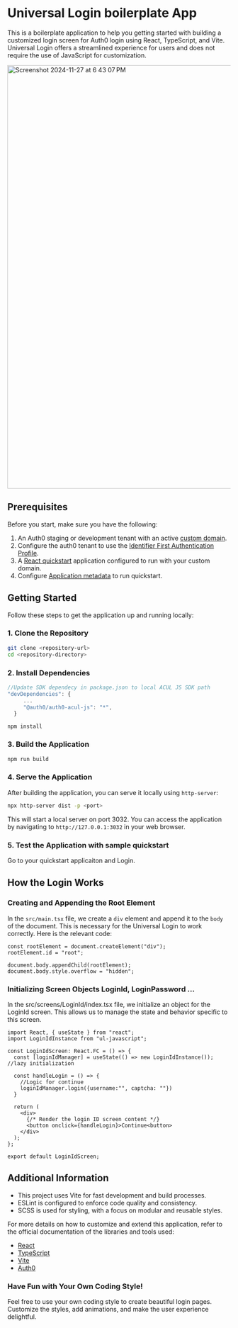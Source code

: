 
# Universal Login boilerplate App

This is a boilerplate application to help you getting started with building a customized login screen for Auth0 login using React, TypeScript, and Vite.
Universal Login offers a streamlined experience for users and does not require the use of JavaScript for customization.

<img width="956" alt="Screenshot 2024-11-27 at 6 43 07 PM" src="https://github.com/user-attachments/assets/c9c65f79-fe28-41e5-a5b0-83d85d7ae837">

## Prerequisites

Before you start, make sure you have the following:

1. An Auth0 staging or development tenant with an active [custom domain](https://auth0.com/docs/customize/custom-domains).
2. Configure the auth0 tenant to use the [Identifier First Authentication Profile](https://auth0.com/docs/authenticate/login/auth0-universal-login/identifier-first).
3. A [React quickstart](https://github.com/auth0-samples/auth0-react-samples/tree/master/Sample-01) application configured to run with your custom domain.
4. Configure [Application metadata](https://auth0.com/docs/get-started/applications/application-settings) to run quickstart.

## Getting Started

Follow these steps to get the application up and running locally:

### 1. Clone the Repository

```sh
git clone <repository-url>
cd <repository-directory>
```

### 2. Install Dependencies
```typescript
//Update SDK dependecy in package.json to local ACUL JS SDK path
"devDependencies": {
     ...
     "@auth0/auth0-acul-js": "*",
  }
```

```
npm install
```

### 3. Build the Application

```sh
npm run build
```

### 4. Serve the Application

After building the application, you can serve it locally using `http-server`:

```sh
npx http-server dist -p <port>
```

This will start a local server on port 3032. You can access the application by navigating to `http://127.0.0.1:3032` in your web browser.

### 5. Test the Application with sample quickstart

Go to your quickstart applicaiton and Login.

## How the Login Works

### Creating and Appending the Root Element

In the `src/main.tsx` file, we create a `div` element and append it to the `body` of the document. This is necessary for the Universal Login to work correctly. Here is the relevant code:

```tsx
const rootElement = document.createElement("div");
rootElement.id = "root";

document.body.appendChild(rootElement);
document.body.style.overflow = "hidden";
```

### Initializing Screen Objects LoginId, LoginPassword ...

In the src/screens/LoginId/index.tsx file, we initialize an object for the LoginId screen. This allows us to manage the state and behavior specific to this screen.

```tsx
import React, { useState } from "react";
import LoginIdInstance from "ul-javascript";

const LoginIdScreen: React.FC = () => {
  const [loginIdManager] = useState(() => new LoginIdInstance()); //lazy initialization

  const handleLogin = () => {
    //Logic for continue
    loginIdManager.login({username:"", captcha: ""})
  }

  return (
    <div>
      {/* Render the login ID screen content */}
      <button onclick={handleLogin}>Continue<button>
    </div>
  );
};

export default LoginIdScreen;
```

## Additional Information

- This project uses Vite for fast development and build processes.
- ESLint is configured to enforce code quality and consistency.
- SCSS is used for styling, with a focus on modular and reusable styles.

For more details on how to customize and extend this application, refer to the official documentation of the libraries and tools used:

- [React](https://reactjs.org/)
- [TypeScript](https://www.typescriptlang.org/)
- [Vite](https://vitejs.dev/)
- [Auth0](https://auth0.com/)

### Have Fun with Your Own Coding Style!

Feel free to use your own coding style to create beautiful login pages. Customize the styles, add animations, and make the user experience delightful.

